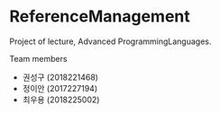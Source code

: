 # ReferenceManagement
Project of lecture, Advanced ProgrammingLanguages.

Team members
- 권성구 (2018221468)
- 정이안 (2017227194)
- 최우용 (2018225002)
